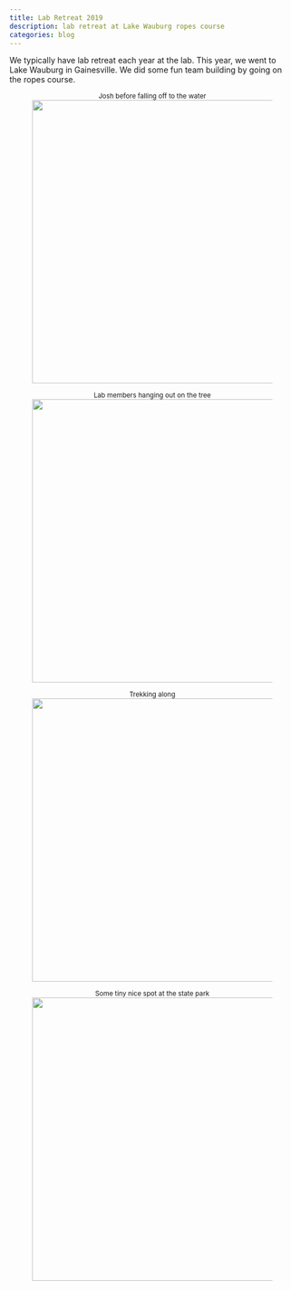 ```yaml
---
title: Lab Retreat 2019
description: lab retreat at Lake Wauburg ropes course
categories: blog
---
```


We typically have lab retreat each year at the lab. This year, we went to Lake Wauburg
in Gainesville. We did some fun team building by going on the ropes course. 

<figure><center>
  <sup>Josh before falling off to the water</sup>
  <img width="500" src="{{site.baseurl}}/images/post/lab_retreat_2016/1.jpg" data-action="zoom">
</center></figure>


<figure><center>
  <sup>Lab members hanging out on the tree</sup>
  <img width="500" src="{{site.baseurl}}/images/post/lab_retreat_2016/2.jpg" data-action="zoom">
</center></figure>

<figure><center>
  <sup>Trekking along</sup>
  <img width="500" src="{{site.baseurl}}/images/post/lab_retreat_2016/3.jpg" data-action="zoom">
</center></figure>

<figure><center>
  <sup>Some tiny nice spot at the state park</sup>
  <img width="500" src="{{site.baseurl}}/images/post/lab_retreat_2016/4.jpg" data-action="zoom">
</center></figure>
